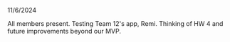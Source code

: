 11/6/2024

All members present. Testing Team 12's app, Remi. Thinking of HW 4 and future improvements beyond our MVP.
